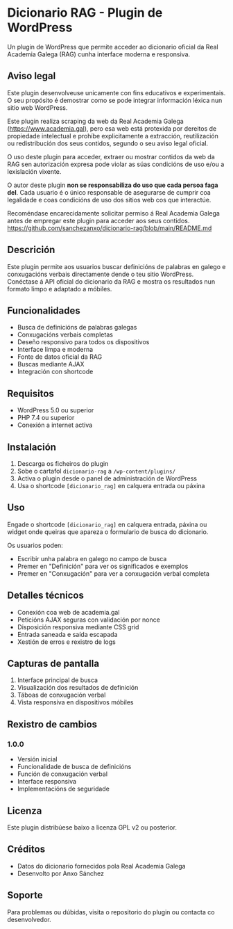 # Dicionario RAG - Plugin de WordPress

Un plugin de WordPress que permite acceder ao dicionario oficial da Real Academia Galega (RAG) cunha interface moderna e responsiva.

## Aviso legal

Este plugin desenvolveuse unicamente con fins educativos e experimentais. O seu propósito é demostrar como se pode integrar información léxica nun sitio web WordPress.

Este plugin realiza scraping da web da Real Academia Galega (https://www.academia.gal), pero esa web está protexida por dereitos de propiedade intelectual e prohíbe explicitamente a extracción, reutilización ou redistribución dos seus contidos, segundo o seu aviso legal oficial.

O uso deste plugin para acceder, extraer ou mostrar contidos da web da RAG sen autorización expresa pode violar as súas condicións de uso e/ou a lexislación vixente.

O autor deste plugin **non se responsabiliza do uso que cada persoa faga del**. Cada usuario é o único responsable de asegurarse de cumprir coa legalidade e coas condicións de uso dos sitios web cos que interactúe.

Recoméndase encarecidamente solicitar permiso á Real Academia Galega antes de empregar este plugin para acceder aos seus contidos. https://github.com/sanchezanxo/dicionario-rag/blob/main/README.md

## Descrición

Este plugin permite aos usuarios buscar definicións de palabras en galego e conxugacións verbais directamente dende o teu sitio WordPress. Conéctase á API oficial do dicionario da RAG e mostra os resultados nun formato limpo e adaptado a móbiles.

## Funcionalidades

- Busca de definicións de palabras galegas  
- Conxugacións verbais completas  
- Deseño responsivo para todos os dispositivos  
- Interface limpa e moderna  
- Fonte de datos oficial da RAG  
- Buscas mediante AJAX  
- Integración con shortcode  

## Requisitos

- WordPress 5.0 ou superior  
- PHP 7.4 ou superior  
- Conexión a internet activa  

## Instalación

1. Descarga os ficheiros do plugin  
2. Sobe o cartafol `dicionario-rag` a `/wp-content/plugins/`  
3. Activa o plugin desde o panel de administración de WordPress  
4. Usa o shortcode `[dicionario_rag]` en calquera entrada ou páxina  

## Uso

Engade o shortcode `[dicionario_rag]` en calquera entrada, páxina ou widget onde queiras que apareza o formulario de busca do dicionario.

Os usuarios poden:  
- Escribir unha palabra en galego no campo de busca  
- Premer en "Definición" para ver os significados e exemplos  
- Premer en "Conxugación" para ver a conxugación verbal completa  

## Detalles técnicos

- Conexión coa web de academia.gal  
- Peticións AJAX seguras con validación por nonce  
- Disposición responsiva mediante CSS grid  
- Entrada saneada e saída escapada  
- Xestión de erros e rexistro de logs  

## Capturas de pantalla

1. Interface principal de busca  
2. Visualización dos resultados de definición  
3. Táboas de conxugación verbal  
4. Vista responsiva en dispositivos móbiles  

## Rexistro de cambios

### 1.0.0  
- Versión inicial  
- Funcionalidade de busca de definicións  
- Función de conxugación verbal  
- Interface responsiva  
- Implementacións de seguridade  

## Licenza

Este plugin distribúese baixo a licenza GPL v2 ou posterior.

## Créditos

- Datos do dicionario fornecidos pola Real Academia Galega  
- Desenvolto por Anxo Sánchez  

## Soporte

Para problemas ou dúbidas, visita o repositorio do plugin ou contacta co desenvolvedor.
